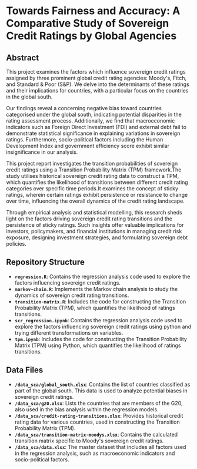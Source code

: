 # Towards Fairness and Accuracy: A Comparative Study of Sovereign Credit Ratings by Global Agencies

## Abstract

This project examines the factors which influence sovereign credit ratings assigned by three prominent global credit rating agencies: Moody's, Fitch, and Standard & Poor (S&P). We delve into the determinants of these ratings and their implications for countries, with a particular focus on the countries in the global south.

Our findings reveal a concerning negative bias toward countries categorised under the global south, indicating potential disparities in the rating assessment process. Additionally, we find that macroeconomic indicators such as Foreign Direct Investment (FDI) and external debt fail to demonstrate statistical significance in explaining variations in sovereign ratings. Furthermore, socio-political factors including the Human Development Index and government efficiency score exhibit similar insignificance in our analysis.

This project report investigates the transition probabilities of sovereign credit ratings using a Transition Probability Matrix (TPM) framework.The study utilises historical sovereign credit rating data to construct a TPM, which quantifies the likelihood of transitions between different credit rating categories over specific time periods.It examines the concept of sticky ratings, wherein certain ratings exhibit persistence or resistance to change over time, influencing the overall dynamics of the credit rating landscape.

Through empirical analysis and statistical modelling, this research sheds light on the factors driving sovereign credit rating transitions and the persistence of sticky ratings. Such insights offer valuable implications for investors, policymakers, and financial institutions in managing credit risk exposure, designing investment strategies, and formulating sovereign debt policies.

## Repository Structure

- **`regression.R`**: Contains the regression analysis code used to explore the factors influencing sovereign credit ratings.
- **`markov-chain.R`**: Implements the Markov chain analysis to study the dynamics of sovereign credit rating transitions.
- **`transition-matrix.R`**: Includes the code for constructing the Transition Probability Matrix (TPM), which quantifies the likelihood of ratings transitions.
- **`scr_regression.ipynb`**:  Contains the regression analysis code used to explore the factors influencing sovereign credit ratings using python and trying different transformations on variables.
- **`tpm.ipynb`**: Includes the code for constructing the Transition Probability Matrix (TPM) using Python, which quantifies the likelihood of ratings transitions.

## Data Files

- **`/data_sca/global_south.xlsx`**: Contains the list of countries classified as part of the global south. This data is used to analyze potential biases in sovereign credit ratings.
- **`/data_sca/g20.xlsx`**: Lists the countries that are members of the G20, also used in the bias analysis within the regression models.
- **`/data_sca/credit-rating-transitions.xlsx`**: Provides historical credit rating data for various countries, used in constructing the Transition Probability Matrix (TPM).
- **`/data_sca/transition-matrix-moodys.xlsx`**: Contains the calculated transition matrix specific to Moody's sovereign credit ratings.
- **`/data_sca/data.xlsx`**: The master dataset that includes all factors used in the regression analysis, such as macroeconomic indicators and socio-political factors.
